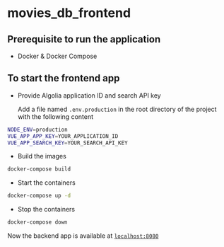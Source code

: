 # movies_db_frontend

## Prerequisite to run the application

* Docker & Docker Compose

## To start the frontend app

* Provide Algolia application ID and search API key 

    Add a file named `.env.production` in the root directory of the project with the following content

```sh
NODE_ENV=production
VUE_APP_APP_KEY=YOUR_APPLICATION_ID
VUE_APP_SEARCH_KEY=YOUR_SEARCH_API_KEY
```

* Build the images

```sh
docker-compose build
```
* Start the containers 

```sh
docker-compose up -d
```
* Stop the containers 

```sh
docker-compose down
```
Now the backend app is available at [`localhost:8080`](http://localhost:8080)
